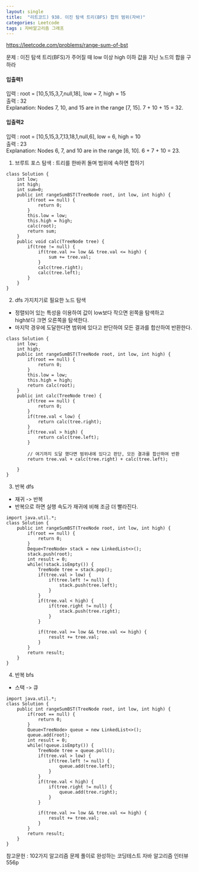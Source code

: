 ```yaml
---
layout: single
title:  "리트코드) 938. 이진 탐색 트리(BFS) 합의 범위(자바)"
categories: Leetcode
tags : 자바알고리즘 그래프
---
```


https://leetcode.com/problems/range-sum-of-bst

문제 : 이진 탐색 트리(BFS)가 주어질 때 low 이상 high 이하 값을 지닌 노드의 합을 구하라  

#### 입출력1
입력 : root = [10,5,15,3,7,null,18], low = 7, high = 15  
출력 : 32  
Explanation: Nodes 7, 10, and 15 are in the range [7, 15]. 7 + 10 + 15 = 32.  



#### 입출력2
입력 : root = [10,5,15,3,7,13,18,1,null,6], low = 6, high = 10  
출력 : 23  
Explanation: Nodes 6, 7, and 10 are in the range [6, 10]. 6 + 7 + 10 = 23.  

 
1. 브루트 포스 탐색
: 트리를 한바퀴 돌며 범위에 속하면 합하기
```
class Solution {
    int low;
    int high;
    int sum=0;
    public int rangeSumBST(TreeNode root, int low, int high) {
        if(root == null) {
            return 0;
        }
        this.low = low;
        this.high = high;
        calc(root);
        return sum;
    }
    public void calc(TreeNode tree) {
        if(tree != null) {
            if(tree.val >= low && tree.val <= high) {
                sum += tree.val;
            }
            calc(tree.right);
            calc(tree.left);
        }
    }
}
```

2. dfs 가지치기로 필요한 노드 탐색
- 정렬되어 있는 특성을 이용하여 값이 low보다 작으면 왼쪽을 탐색하고  
high보다 크면 오른쪽을 탐색한다.
- 마지막 경우에 도달한다면 범위에 있다고 판단하여 모든 결과를 합산하여 반환한다.
```
class Solution {
    int low;
    int high;
    public int rangeSumBST(TreeNode root, int low, int high) {
        if(root == null) {
            return 0;
        }
        this.low = low;
        this.high = high;
        return calc(root);
    }
    public int calc(TreeNode tree) {
        if(tree == null) {
            return 0;
        }
        if(tree.val < low) {
            return calc(tree.right);
        }
        if(tree.val > high) {
            return calc(tree.left);
        }
        
        // 여기까지 도달 했다면 범위내에 있다고 판단, 모든 결과를 합산하여 반환
        return tree.val + calc(tree.right) + calc(tree.left);
        
    }
}
```

3. 반복 dfs
- 재귀 -> 반복
- 반복으로 하면 실행 속도가 재귀에 비해 조금 더 빨라진다.
```
import java.util.*;
class Solution {
    public int rangeSumBST(TreeNode root, int low, int high) {
        if(root == null) {
            return 0;
        }
        Deque<TreeNode> stack = new LinkedList<>();
        stack.push(root);
        int result = 0;
        while(!stack.isEmpty()) {
            TreeNode tree = stack.pop();
            if(tree.val > low) {
                if(tree.left != null) {
                    stack.push(tree.left);
                }
            }
            if(tree.val < high) {
                if(tree.right != null) {
                    stack.push(tree.right);
                }
            }

            if(tree.val >= low && tree.val <= high) {
                result += tree.val;
            }
        }  
        return result;
    }
}
```

4. 반복 bfs
- 스택 -> 큐
```
import java.util.*;
class Solution {
    public int rangeSumBST(TreeNode root, int low, int high) {
        if(root == null) {
            return 0;
        }
        Queue<TreeNode> queue = new LinkedList<>();
        queue.add(root);
        int result = 0;
        while(!queue.isEmpty()) {
            TreeNode tree = queue.poll();
            if(tree.val > low) {
                if(tree.left != null) {
                    queue.add(tree.left);
                }
            }
            if(tree.val < high) {
                if(tree.right != null) {
                    queue.add(tree.right);
                }
            }

            if(tree.val >= low && tree.val <= high) {
                result += tree.val;
            }
        }  
        return result;
    }
}
```

참고문헌 : 102가지 알고리즘 문제 풀이로 완성하는 코딩테스트 자바 알고리즘 인터뷰 556p